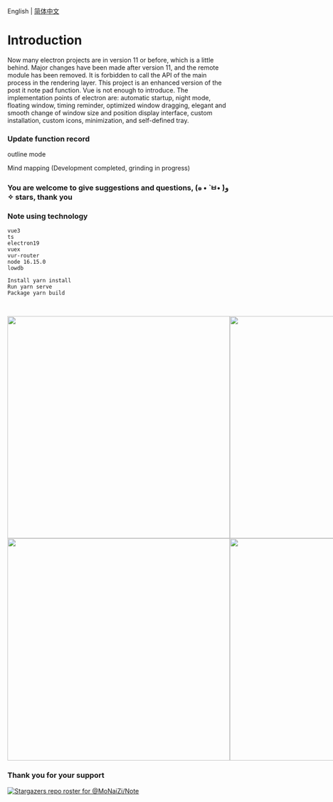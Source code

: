 English | [简体中文](./README.CN.md)
# Introduction

Now many electron projects are in version 11 or before, which is a little behind. Major changes have been made after version 11, and the remote module has been removed. It is forbidden to call the API of the main process in the rendering layer.
This project is an enhanced version of the post it note pad function. Vue is not enough to introduce. The implementation points of electron are: automatic startup, night mode, floating window, timing reminder, optimized window dragging, elegant and smooth change of window size and position display interface, custom installation, custom icons, minimization, and self-defined tray.

### Update function record
outline mode

Mind mapping (Development completed, grinding in progress)

### You are welcome to give suggestions and questions, (๑ • ̀ ㅂ• ́)و ✧ stars, thank you


### Note using technology

```
vue3
ts
electron19
vuex
vur-router
node 16.15.0
lowdb

Install yarn install
Run yarn serve
Package yarn build
```

<br>
</p>

<div style="display:flex">
<img style="width:500px;" src="https://s1.imagehub.cc/images/2022/08/09/f1b8d93aee3a31a1f468cd70d56e2e24.gif"/>
<img style="width:500px;" src="https://s1.imagehub.cc/images/2022/08/09/left_main.gif"/>
</div>
<div style="display:flex">
<img style="width:500px;" src="https://s1.imagehub.cc/images/2022/08/09/bec63f9edb6e76782195dbdc91489de4.gif"/>
<img style="width:500px;" src="https://s1.imagehub.cc/images/2022/08/09/ec2f8bad61b2565b71d5a8c9e439e67d.gif"/>
</div>

### Thank you for your support
[![Stargazers repo roster for @MoNaiZi/Note](https://reporoster.com/stars/MoNaiZi/Note)](https://github.com/MoNaiZi/Note/stargazers)

